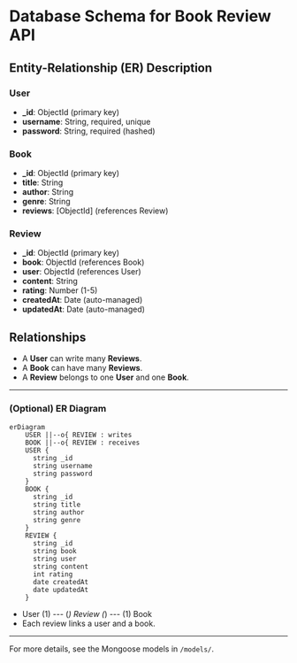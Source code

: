 # Database Schema for Book Review API

## Entity-Relationship (ER) Description

### User

- **\_id**: ObjectId (primary key)
- **username**: String, required, unique
- **password**: String, required (hashed)

### Book

- **\_id**: ObjectId (primary key)
- **title**: String
- **author**: String
- **genre**: String
- **reviews**: [ObjectId] (references Review)

### Review

- **\_id**: ObjectId (primary key)
- **book**: ObjectId (references Book)
- **user**: ObjectId (references User)
- **content**: String
- **rating**: Number (1-5)
- **createdAt**: Date (auto-managed)
- **updatedAt**: Date (auto-managed)

## Relationships

- A **User** can write many **Reviews**.
- A **Book** can have many **Reviews**.
- A **Review** belongs to one **User** and one **Book**.

---

### (Optional) ER Diagram

```mermaid
erDiagram
    USER ||--o{ REVIEW : writes
    BOOK ||--o{ REVIEW : receives
    USER {
      string _id
      string username
      string password
    }
    BOOK {
      string _id
      string title
      string author
      string genre
    }
    REVIEW {
      string _id
      string book
      string user
      string content
      int rating
      date createdAt
      date updatedAt
    }
```

- User (1) --- (_) Review (_) --- (1) Book
- Each review links a user and a book.

---

For more details, see the Mongoose models in `/models/`.
